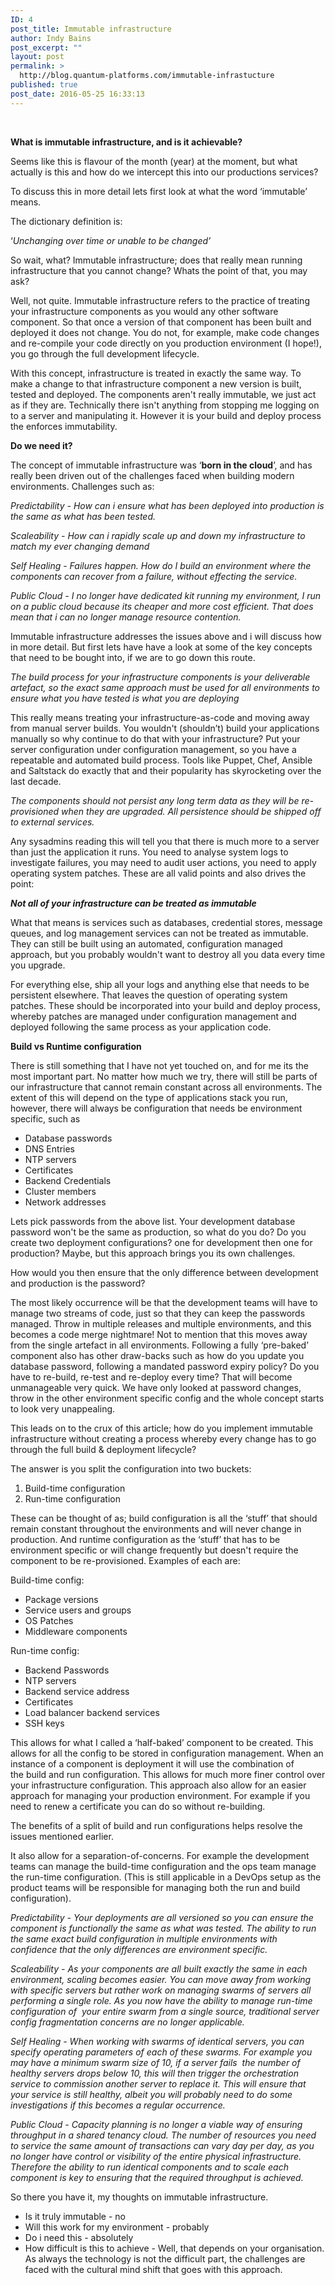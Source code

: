 ```yaml
---
ID: 4
post_title: Immutable infrastructure
author: Indy Bains
post_excerpt: ""
layout: post
permalink: >
  http://blog.quantum-platforms.com/immutable-infrastucture
published: true
post_date: 2016-05-25 16:33:13
---
```

&nbsp;

<b>What is immutable infrastructure, and is it achievable?</b>

Seems like this is flavour of the month (year) at the moment, but what actually is this and how do we intercept this into our productions services?

To discuss this in more detail lets first look at what the word ‘immutable’ means.

The dictionary definition is:

‘<i>Unchanging over time or unable to be changed’</i>

So wait, what? Immutable infrastructure; does that really mean running infrastructure that you cannot change? Whats the point of that, you may ask?

Well, not quite. Immutable infrastructure refers to the practice of treating your infrastructure components as you would any other software component. So that once a version of that component has been built and deployed it does not change. You do not, for example, make code changes and re-compile your code directly on you production environment (I hope!), you go through the full development lifecycle.

With this concept, infrastructure is treated in exactly the same way. To make a change to that infrastructure component a new version is built, tested and deployed. The components aren't really immutable, we just act as if they are. Technically there isn't anything from stopping me logging on to a server and manipulating it. However it is your build and deploy process the enforces immutability.

<b>Do we need it?</b>

The concept of immutable infrastructure was ‘<b>born in the cloud</b>’, and has really been driven out of the challenges faced when building modern environments. Challenges such as:

<i>Predictability - How can i ensure what has been deployed into production is the same as what has been tested. </i>

<i> Scaleability - How can i rapidly scale up and down my infrastructure to match my ever changing demand   </i>

<i> Self Healing - Failures happen. How do I build an environment where the components can recover from a failure, without effecting the service.</i>

<i> Public Cloud - I no longer have dedicated kit running my environment, I run on a public cloud because its cheaper and more cost efficient. That does mean that i can no longer manage resource contention.</i>

Immutable infrastructure addresses the issues above and i will discuss how in more detail. But first lets have have a look at some of the key concepts that need to be bought into, if we are to go down this route.

<i>The build process for your infrastructure components is your deliverable artefact, so the exact same approach must be used for all environments to ensure what you have tested is what you are deploying</i>

This really means treating your infrastructure-as-code and moving away from manual server builds. You wouldn't (shouldn’t) build your applications manually so why continue to do that with your infrastructure? Put your server configuration under configuration management, so you have a repeatable and automated build process. Tools like Puppet, Chef, Ansible and Saltstack do exactly that and their popularity has skyrocketing over the last decade.

<i> The components should not persist any long term data as they will be re-provisioned when they are upgraded. All persistence should be shipped off to external services.</i>

Any sysadmins reading this will tell you that there is much more to a server than just the application it runs. You need to analyse system logs to investigate failures, you may need to audit user actions, you need to apply operating system patches. These are all valid points and also drives the point:

<b><i>Not all of your infrastructure can be treated as immutable</i></b>

What that means is services such as databases, credential stores, message queues, and log management services can not be treated as immutable. They can still be built using an automated, configuration managed approach, but you probably wouldn't want to destroy all you data every time you upgrade.

For everything else, ship all your logs and anything else that needs to be persistent elsewhere. That leaves the question of operating system patches. These should be incorporated into your build and deploy process, whereby patches are managed under configuration management and deployed following the same process as your application code.

<b>Build vs Runtime configuration </b>

There is still something that I have not yet touched on, and for me its the most important part. No matter how much we try, there will still be parts of our infrastructure that cannot remain constant across all environments. The extent of this will depend on the type of applications stack you run, however, there will always be configuration that needs be environment specific, such as
<ul>
 	<li>Database passwords</li>
 	<li>DNS Entries</li>
 	<li>NTP servers</li>
 	<li>Certificates</li>
 	<li>Backend Credentials</li>
 	<li>Cluster members</li>
 	<li>Network addresses</li>
</ul>
Lets pick passwords from the above list. Your development database password won't be the same as production, so what do you do? Do you create two deployment configurations? one for development then one for production? Maybe, but this approach brings you its own challenges.

How would you then ensure that the only difference between development and production is the password?

The most likely occurrence will be that the development teams will have to manage two streams of code, just so that they can keep the passwords managed. Throw in multiple releases and multiple environments, and this becomes a code merge nightmare! Not to mention that this moves away from the single artefact in all environments. Following a fully ‘pre-baked’ component also has other draw-backs such as how do you update you database password, following a mandated password expiry policy? Do you have to re-build, re-test and re-deploy every time? That will become unmanageable very quick. We have only looked at password changes, throw in the other environment specific config and the whole concept starts to look very unappealing.

This leads on to the crux of this article; how do you implement immutable infrastructure without creating a process whereby every change has to go through the full build &amp; deployment lifecycle?

The answer is you split the configuration into two buckets:
<ol>
 	<li>Build-time configuration</li>
 	<li>Run-time configuration</li>
</ol>
These can be thought of as; build configuration is all the ‘stuff’ that should remain constant throughout the environments and will never change in production. And runtime configuration as the ‘stuff’ that has to be environment specific or will change frequently but doesn't require the component to be re-provisioned. Examples of each are:

Build-time config:
<ul>
 	<li>Package versions</li>
 	<li>Service users and groups</li>
 	<li>OS Patches</li>
 	<li>Middleware components</li>
</ul>
Run-time config:
<ul>
 	<li>Backend Passwords</li>
 	<li>NTP servers</li>
 	<li>Backend service address</li>
 	<li>Certificates</li>
 	<li>Load balancer backend services</li>
 	<li>SSH keys</li>
</ul>
This allows for what I called a ‘half-baked’ component to be created. This allows for all the config to be stored in configuration management. When an instance of a component is deployment it will use the combination of the build and run configuration. This allows for much more finer control over your infrastructure configuration. This approach also allow for an easier approach for managing your production environment. For example if you need to renew a certificate you can do so without re-building.

The benefits of a split of build and run configurations helps resolve the issues mentioned earlier.

It also allow for a separation-of-concerns. For example the development teams can manage the build-time configuration and the ops team manage the run-time configuration. (This is still applicable in a DevOps setup as the product teams will be responsible for managing both the run and build configuration).

<i>Predictability - Your deployments are all versioned so you can ensure the component is functionally the same as what was tested. The ability to run the same exact build configuration in multiple environments with confidence that the only differences are environment specific.</i>

<i> Scaleability - As your components are all built exactly the same in each environment, scaling becomes easier. You can move away from working with specific servers but rather work on managing swarms of servers all performing a single role. As you now have the ability to manage run-time configuration of  your entire swarm from a single source, traditional server config fragmentation concerns are no longer applicable.</i>

<i> Self Healing - When working with swarms of identical servers, you can specify operating parameters of each of these swarms. For example you may have a minimum swarm size of 10, if a server fails  the number of healthy servers drops below 10, this will then trigger the orchestration service to commission another server to replace it. This will ensure that your service is still healthy, albeit you will probably need to do some investigations if this becomes a regular occurrence. </i>

<i> Public Cloud - Capacity planning is no longer a viable way of ensuring throughput in a shared tenancy cloud. The number of resources you need to service the same amount of transactions can vary day per day, as you no longer have control or visibility of the entire physical infrastructure. Therefore the ability to run identical components and to scale each component is key to ensuring that the required throughput is achieved.</i>

So there you have it, my thoughts on immutable infrastructure.
<ul>
 	<li>Is it truly immutable - no</li>
 	<li>Will this work for my environment - probably</li>
 	<li>Do i need this - absolutely</li>
 	<li>How difficult is this to achieve - Well, that depends on your organisation. As always the technology is not the difficult part, the challenges are faced with the cultural mind shift that goes with this approach.</li>
</ul>